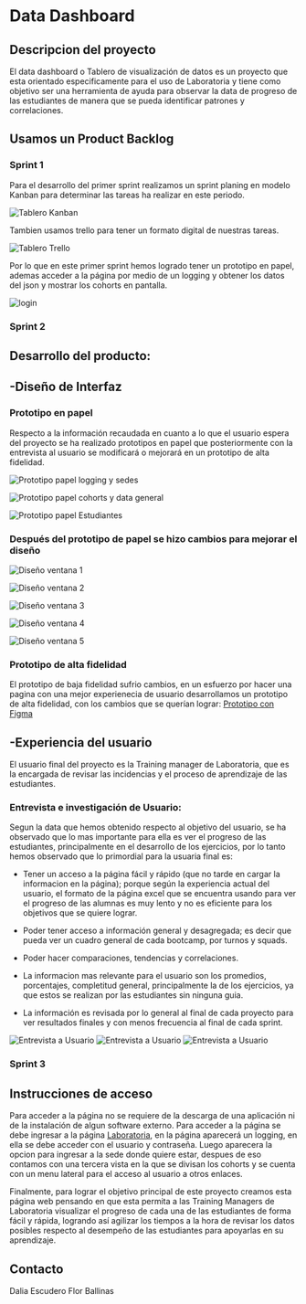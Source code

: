 # Data Dashboard

## Descripcion del proyecto

El data dashboard o Tablero de visualización de datos es un proyecto que esta orientado 
especificamente para el uso de Laboratoria y tiene como objetivo ser una herramienta de 
ayuda para observar la data de progreso de las estudiantes de manera que se pueda 
identificar patrones y correlaciones.

## Usamos un Product Backlog

### Sprint 1

Para el desarrollo del primer sprint realizamos un sprint planing en modelo Kanban para determinar las tareas ha realizar en este periodo.

![Tablero Kanban](https://preview.ibb.co/i1bqeo/kanban.jpg)

Tambien usamos trello para tener un formato digital de nuestras tareas.

![Tablero Trello](https://preview.ibb.co/fYLk2J/ejfhx.png)

Por lo que en este primer sprint hemos logrado tener un prototipo en papel, ademas acceder a la página por medio de un logging y obtener los datos del json y mostrar los cohorts en pantalla.

![login](https://preview.ibb.co/kx9HGd/Captura.png)

### Sprint 2

## Desarrollo del producto:

## -Diseño de Interfaz

### Prototipo en papel

Respecto a la información recaudada en cuanto a lo que el usuario espera del proyecto se 
ha realizado prototipos en papel que posteriormente con la entrevista al usuario se 
modificará o mejorará en un prototipo de alta fidelidad.

![Prototipo papel logging y sedes](https://preview.ibb.co/jHNrkT/maq1.jpg)

![Prototipo papel cohorts y data general](https://preview.ibb.co/jhFNs8/maq2.jpg)

![Prototipo papel Estudiantes](https://preview.ibb.co/msWgKo/maq3.jpg)

### Después del prototipo de papel se hizo cambios para mejorar el diseño

![Diseño ventana 1](https://preview.ibb.co/fQiYX8/parte_1.jpg)

![Diseño ventana 2](https://preview.ibb.co/fEh2s8/parte_2.jpg)

![Diseño ventana 3](https://preview.ibb.co/fKiQC8/parte_3.jpg)

![Diseño ventana 4](https://preview.ibb.co/fAmOzo/parte_4.jpg)

![Diseño ventana 5](https://preview.ibb.co/gmfcQT/parte_5.jpg)

### Prototipo de alta fidelidad

El prototipo de baja fidelidad sufrio cambios, en un esfuerzo por hacer una pagina con una mejor experienecia de usuario desarrollamos un prototipo de alta fidelidad, con los cambios que se querían lograr:
[Prototipo con Figma](https://www.figma.com/proto/NAmxkjy8ZBlJx8TB5BwkT5Im/laboratoria?node-id=75%3A0&scaling=scale-down)

## -Experiencia del usuario

El usuario final del proyecto es la Training manager de Laboratoria, que es la encargada 
de revisar las incidencias y el proceso de aprendizaje de las estudiantes.

### Entrevista e investigación de Usuario:

Segun la data que hemos obtenido respecto al objetivo del usuario, se ha observado que lo 
mas importante para ella es ver el progreso de las estudiantes, principalmente en el 
desarrollo de los ejercicios, por lo tanto hemos observado que lo primordial para la usuaria final es:

- Tener un acceso a la página fácil y rápido (que no tarde en cargar la informacion en la página); porque según la experiencia actual del usuario, el formato de la página excel que se encuentra usando para ver el progreso de las alumnas es muy lento y no es eficiente para los objetivos que se quiere lograr.

- Poder tener acceso a información general y desagregada; es decir que pueda ver un cuadro general de cada bootcamp, por turnos y squads.

- Poder hacer comparaciones, tendencias y correlaciones.

- La informacion mas relevante para el usuario son los promedios, porcentajes, completitud general, principalmente la de los ejercicios, ya que estos se realizan por las estudiantes sin ninguna guia.

- La información es revisada por lo general al final de cada proyecto para ver resultados finales y con menos frecuencia al final de cada sprint.

![Entrevista a Usuario](https://image.ibb.co/drmZey/Capturaentrevista1.png)
![Entrevista a Usuario](https://image.ibb.co/dgDxzy/entrevista2.png)
![Entrevista a Usuario](https://image.ibb.co/iqLhXJ/entrevista3.png) 
### Sprint 3

## Instrucciones de acceso

Para acceder a la página no se requiere de la descarga de una aplicación ni de la instalación 
de algun software externo.
Para acceder a la página se debe ingresar a la página [Laboratoria](https://florball.github.io/lim-2018-05-bc-core-am-datadashboard/src), en la página aparecerá 
un logging, en ella se debe acceder con el usuario y contraseña.
Luego aparecera la opcion para ingresar a la sede donde quiere estar, despues de eso contamos con una tercera vista en la que se divisan los cohorts y se cuenta con un menu lateral para el acceso al usuario a otros enlaces.

Finalmente, para lograr el objetivo principal de este proyecto creamos esta página web pensando en  que esta permita a las Training Managers de Laboratoria visualizar el progreso de cada una de las estudiantes de forma fácil y rápida, logrando así agilizar los tiempos a la hora de revisar los datos posibles respecto al desempeño de las estudiantes para apoyarlas en su aprendizaje.

## Contacto

Dalia Escudero
Flor Ballinas

